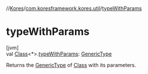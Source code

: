 //[Kores](../../index.md)/[com.koresframework.kores.util](index.md)/[typeWithParams](type-with-params.md)

# typeWithParams

[jvm]\
val [Class](https://docs.oracle.com/javase/8/docs/api/java/lang/Class.html)<*>.[typeWithParams](type-with-params.md): [GenericType](../com.koresframework.kores.type/-generic-type/index.md)

Returns the [GenericType](../com.koresframework.kores.type/-generic-type/index.md) of [Class](https://docs.oracle.com/javase/8/docs/api/java/lang/Class.html) with its parameters.
